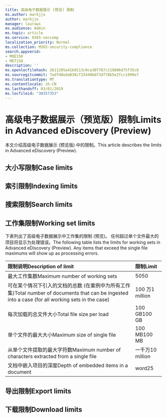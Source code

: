 ```yaml
---
title: 高级电子数据展示 (预览) 限制
ms.author: markjjo
author: markjjo
manager: laurawi
ms.audience: Admin
ms.topic: article
ms.service: O365-seccomp
localization_priority: Normal
ms.collection: M365-security-compliance
search.appverid:
- MOE150
- MET150
description: ''
ms.openlocfilehash: 2611205a41b9113c0ca30f787c119806d75f35c8
ms.sourcegitcommit: 7adfd8eda038cf25449bdf3df78b5e2fcc1999e7
ms.translationtype: MT
ms.contentlocale: zh-CN
ms.lasthandoff: 03/01/2019
ms.locfileid: "30357353"
---
```

# <a name="limits-in-advanced-ediscovery-preview"></a><span data-ttu-id="59a88-102">高级电子数据展示（预览版）限制</span><span class="sxs-lookup"><span data-stu-id="59a88-102">Limits in Advanced eDiscovery (Preview)</span></span>

<span data-ttu-id="59a88-103">本文介绍高级电子数据展示 (预览版) 中的限制。</span><span class="sxs-lookup"><span data-stu-id="59a88-103">This article describes the limits in Advanced eDiscovery (Preview).</span></span>

## <a name="case-limits"></a><span data-ttu-id="59a88-104">大小写限制</span><span class="sxs-lookup"><span data-stu-id="59a88-104">Case limits</span></span>

## <a name="indexing-limits"></a><span data-ttu-id="59a88-105">索引限制</span><span class="sxs-lookup"><span data-stu-id="59a88-105">Indexing limits</span></span>

## <a name="search-limits"></a><span data-ttu-id="59a88-106">搜索限制</span><span class="sxs-lookup"><span data-stu-id="59a88-106">Search limits</span></span>

## <a name="working-set-limits"></a><span data-ttu-id="59a88-107">工作集限制</span><span class="sxs-lookup"><span data-stu-id="59a88-107">Working set limits</span></span>

<span data-ttu-id="59a88-p101">下表列出了高级电子数据展示中工作集的限制 (预览)。 任何超过单个文件最大的项目将显示为处理错误。</span><span class="sxs-lookup"><span data-stu-id="59a88-p101">The following table lists the limits for working sets in Advanced eDiscovery (Preview).  Any items that exceed the single file maximums will show up as processing errors.</span></span>
    
  |<span data-ttu-id="59a88-110">**限制说明**</span><span class="sxs-lookup"><span data-stu-id="59a88-110">**Description of limit**</span></span>|<span data-ttu-id="59a88-111">**限制**</span><span class="sxs-lookup"><span data-stu-id="59a88-111">**Limit**</span></span>|
  |:-----|:-----|
  |<span data-ttu-id="59a88-112">最大工作集数</span><span class="sxs-lookup"><span data-stu-id="59a88-112">Maximum number of working sets</span></span>  <br/> |<span data-ttu-id="59a88-113">50</span><span class="sxs-lookup"><span data-stu-id="59a88-113">50</span></span>  <br/> |
  |<span data-ttu-id="59a88-114">可在某个情况下引入的文档的总数 (在案例中为所有工作集)</span><span class="sxs-lookup"><span data-stu-id="59a88-114">Total number of documents that can be ingested into a case (for all working sets in the case)</span></span>  <br/> |<span data-ttu-id="59a88-115">100 万</span><span class="sxs-lookup"><span data-stu-id="59a88-115">1 million</span></span>  <br/> |
  |<span data-ttu-id="59a88-116">每次加载的总文件大小</span><span class="sxs-lookup"><span data-stu-id="59a88-116">Total file size per load</span></span>  <br/> |<span data-ttu-id="59a88-117">100 GB</span><span class="sxs-lookup"><span data-stu-id="59a88-117">100 GB</span></span>  <br/> |
  |<span data-ttu-id="59a88-118">单个文件的最大大小</span><span class="sxs-lookup"><span data-stu-id="59a88-118">Maximum size of single file</span></span>   <br/> |<span data-ttu-id="59a88-119">100 MB</span><span class="sxs-lookup"><span data-stu-id="59a88-119">100 MB</span></span>  <br/> |
  |<span data-ttu-id="59a88-120">从单个文件提取的最大字符数</span><span class="sxs-lookup"><span data-stu-id="59a88-120">Maximum number of characters extracted from a single file</span></span>  <br/> |<span data-ttu-id="59a88-121">一千万</span><span class="sxs-lookup"><span data-stu-id="59a88-121">10 million</span></span>  <br/> |
  |<span data-ttu-id="59a88-122">文档中嵌入项目的深度</span><span class="sxs-lookup"><span data-stu-id="59a88-122">Depth of embedded items in a document</span></span>  <br/> |<span data-ttu-id="59a88-123">word</span><span class="sxs-lookup"><span data-stu-id="59a88-123">25</span></span>  <br/> |
  

## <a name="export-limits"></a><span data-ttu-id="59a88-124">导出限制</span><span class="sxs-lookup"><span data-stu-id="59a88-124">Export limits</span></span>

## <a name="download-limits"></a><span data-ttu-id="59a88-125">下载限制</span><span class="sxs-lookup"><span data-stu-id="59a88-125">Download limits</span></span>

